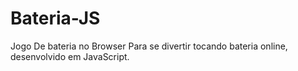 # Bateria-JS
Jogo De bateria no Browser
Para se divertir tocando bateria online, desenvolvido em JavaScript.

